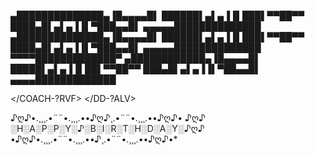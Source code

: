 ▄██████████████▄▐█▄▄▄▄█▌
██████▌▄▌▄▐▐▌███▌▀▀██▀▀
████▄█▌▄▌▄▐▐▌▀███▄▄█▌
▄▄▄▄▄██████████████
▄██████████████▄▐█▄▄▄▄█▌
██████▌▄▌▄▐▐▌███▌▀▀██▀▀
████▄█▌▄▌▄▐▐▌▀███▄▄█▌
▄▄▄▄▄██████████████
▀▀▀▀█████████████▀
▄████████████▄▐█▄▄▄▄█▌
█████▌▄▌▄▐▐▌██▌▀▀██▀▀
███▄█▌▄▌▄▐▐▌▀██▄▄█▌
▄▄▄▄█████████████

</COACH-?RVF> </DD-?ALV>

♪ღ♪•.¸¸¸.•¨¨•.¸¸¸.••♪ღ♪¸.•¨¨•.¸¸¸.••♪ღ♪• ♪ღ♪ ░H░A░P░P░Y░♪░B░I░R░T░H░D░A░Y░♪ღ♪ •♪ღ♪•.¸¸¸.•¨¨•.¸¸¸.••♪¸.•¨¨•.¸¸¸.••♪ღ♪•*
